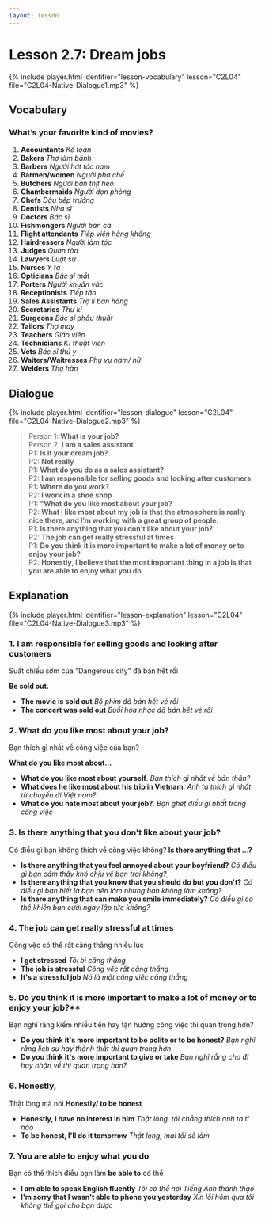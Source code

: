 ```yaml
---
layout: lesson
---
```


# Lesson 2.7: Dream jobs

{% include player.html identifier="lesson-vocabulary" lesson="C2L04" file="C2L04-Native-Dialogue1.mp3" %}


## Vocabulary

### What’s your favorite kind of movies?
1. **Accountants** *Kế toán*
2. **Bakers** *Thợ làm bánh*
3. **Barbers** *Người hớt tóc nam*
4. **Barmen/women** *Người pha chế*
5. **Butchers** *Người bán thịt heo*
6. **Chambermaids** *Người dọn phòng*
7. **Chefs** *Đầu bếp trưởng*
8. **Dentists** *Nha sĩ*
9. **Doctors** *Bác sĩ*
10. **Fishmongers** *Người bán cá*
11. **Flight attendants** *Tiếp viên hàng không*
12. **Hairdressers** *Người làm tóc*
13. **Judges** *Quan tòa*
14. **Lawyers** *Luật sư*
15. **Nurses** *Y tá*
16. **Opticians** *Bác sĩ mắt*
17. **Porters** *Người khuân vác*
18. **Receptionists** *Tiếp tân*
19. **Sales Assistants** *Trợ lí bán hàng*
20. **Secretaries** *Thư kí*
21. **Surgeons** *Bác sĩ phẩu thuật*
22. **Tailors** *Thợ may*
23. **Teachers** *Giáo viên*
24. **Technicians** *Kĩ thuật viên*
25. **Vets** *Bác sĩ thú y*
26. **Waiters/Waitresses** *Phụ vụ nam/ nữ*
27. **Welders** *Thợ hàn*

## Dialogue

{% include player.html identifier="lesson-dialogue" lesson="C2L04" file="C2L04-Native-Dialogue2.mp3" %}

> Person 1: **What is your job?**  
> Person 2: **I am a sales assistant**  
> P1: **Is it your dream job?**  
> P2: **Not really**  
> P1: **What do you do as a sales assistant?**  
> P2: **I am responsible for selling goods and looking after customers**  
> P1: **Where do you work?**  
> P2: **I work in a shoe shop**  
> P1: **"What do you like most about your job?**  
> P2: **What I like most about my job is that the atmosphere is really nice there, and I’m working with a great group of people.**  
> P1: **Is there anything that you don't like about your job?**  
> P2: **The job can get really stressful at times**  
> P1: **Do you think it is more important to make a lot of money or to enjoy your job?**  
> P2: **Honestly, I believe that the most important thing in a job is that you are able to enjoy what you do**  







## Explanation

{% include player.html identifier="lesson-explanation" lesson="C2L04" file="C2L04-Native-Dialogue3.mp3" %}

### 1. I am responsible for selling goods and looking after customers
Suất chiếu sớm của "Dangerous city" đã bán hết rồi 

**Be sold out.**

- **The movie is sold out** *Bộ phim đã bán hết vé rồi*
- **The concert was sold out** *Buổi hòa nhạc đã bán hết vé rồi*

### 2. What do you like most about your job?
Bạn thích gì nhất về công việc của bạn?

**What do you like most about...** 

- **What do you like most about yourself**. *Bạn thích gì nhất về bản thân?*
- **What does he like most about his trip in Vietnam**. *Anh ta thích gì nhất từ chuyến đi Việt nam?*
- **What do you hate most about your job?**. *Bạn ghét điều gì nhất trong công việc* 

### 3. Is there anything that you don't like about your job?
Có điều gì bạn không thích về công việc không?
**Is there anything that ...?**

- **Is there anything that you feel annoyed about your boyfriend?** *Có điều gì bạn cảm thấy khó chịu về bạn trai không?*
- **Is there anything that you know that you should do but you don't?** *Có điều gì bạn biết là bạn nên làm nhưng bạn không làm không?*
- **Is there anything that can make you smile immediately?** *Có điều gì có thể khiến bạn cười ngay lập tức không?*

### 4.  The job can get really stressful at times
Công vệc có thể rất căng thẳng nhiều lúc 

- **I get stressed** *Tôi bị căng thẳng*
- **The job is stressful** *Công vệc rất căng thẳng*
- **It's a stressful job** *Nó là một công việc căng thẳng*

### 5.  Do you think it is more important to make a lot of money or to enjoy your job?**
Bạn nghĩ rằng kiếm nhiều tiền hay tận hưởng công việc thì quan trọng hơn?

- **Do you think it's more important to be polite or to be honest?** *Bạn nghĩ rằng lịch sự hay thành thật thì quan trọng hơn*
- **Do you think it's more important to give or take** *Bạn nghĩ rằng cho đi hay nhận về thì quan trọng hơn?*

### 6. Honestly, 
Thật lòng mà nói
**Honestly/ to be honest**

- **Honestly, I have no interest in him** *Thật lòng, tôi chẳng thích anh ta tí nào*
- **To be honest, I'll do it tomorrow** *Thật lòng, mai tôi sẽ làm*

### 7. You are able to enjoy what you do
Bạn có thể thích điều bạn làm 
**be able to** có thể 
- **I am able to speak English fluently** *Tôi có thể nói Tiếng Anh thành thạo*
- **I'm sorry that I wasn't able to phone you yesterday** *Xin lỗi hôm qua tôi không thể gọi cho bạn được*